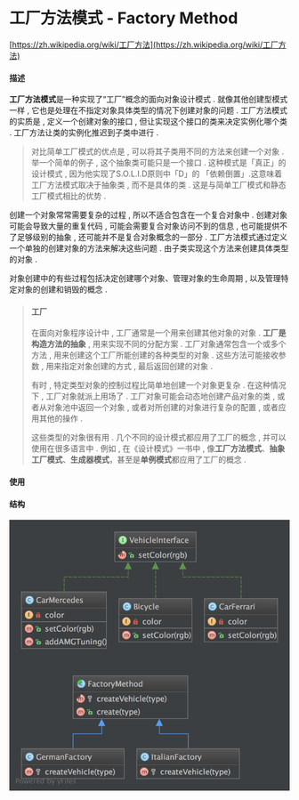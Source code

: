 # 工厂方法模式 - Factory Method

[https://zh.wikipedia.org/wiki/工厂方法](https://zh.wikipedia.org/wiki/工厂方法)

#### 描述

**工厂方法模式**是一种实现了“工厂”概念的面向对象设计模式 . 就像其他创建型模式一样 , 它也是处理在不指定对象具体类型的情况下创建对象的问题 . 工厂方法模式的实质是 , 定义一个创建对象的接口 , 但让实现这个接口的类来决定实例化哪个类 . 工厂方法让类的实例化推迟到子类中进行 .

> 对比简单工厂模式的优点是 , 可以将其子类用不同的方法来创建一个对象 . 举一个简单的例子 , 这个抽象类可能只是一个接口 . 这种模式是「真正」的设计模式 , 因为他实现了S.O.L.I.D原则中「D」的 「依赖倒置」.这意味着工厂方法模式取决于抽象类 , 而不是具体的类 . 这是与简单工厂模式和静态工厂模式相比的优势 .

创建一个对象常常需要复杂的过程 , 所以不适合包含在一个复合对象中 . 创建对象可能会导致大量的重复代码 , 可能会需要复合对象访问不到的信息 , 也可能提供不了足够级别的抽象 , 还可能并不是复合对象概念的一部分 . 工厂方法模式通过定义一个单独的创建对象的方法来解决这些问题 . 由子类实现这个方法来创建具体类型的对象 . 

对象创建中的有些过程包括决定创建哪个对象、管理对象的生命周期 , 以及管理特定对象的创建和销毁的概念 . 

> #### 工厂
>
> 在面向对象程序设计中 , 工厂通常是一个用来创建其他对象的对象 . **工厂是构造方法的抽象** , 用来实现不同的分配方案 . 工厂对象通常包含一个或多个方法 , 用来创建这个工厂所能创建的各种类型的对象 . 这些方法可能接收参数 , 用来指定对象创建的方式 , 最后返回创建的对象 . 
>
> 有时 , 特定类型对象的控制过程比简单地创建一个对象更复杂 . 在这种情况下 , 工厂对象就派上用场了 . 工厂对象可能会动态地创建产品对象的类 , 或者从对象池中返回一个对象 , 或者对所创建的对象进行复杂的配置 , 或者应用其他的操作 . 
>
> 这些类型的对象很有用 . 几个不同的设计模式都应用了工厂的概念 , 并可以使用在很多语言中 . 例如 , 在《设计模式》一书中 , 像**工厂方法模式**、**抽象工厂模式**、**生成器模式**，甚至是**单例模式**都应用了工厂的概念 .

#### 使用

#### 结构

#### ![](/assets/factory-method.png)



